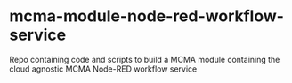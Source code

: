 # mcma-module-node-red-workflow-service
Repo containing code and scripts to build a MCMA module containing the cloud agnostic MCMA Node-RED workflow service
